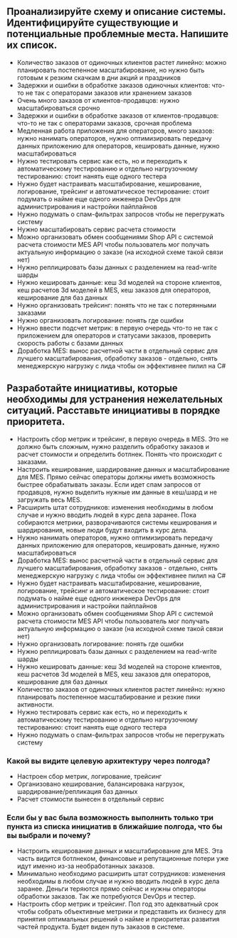 ## Проанализируйте схему и описание системы. Идентифицируйте существующие и потенциальные проблемные места. Напишите их список.
- Количество заказов от одиночных клиентов растет линейно: можно планировать постепенное масштабирование, но нужно быть готовым к резким скачкам в дни акций и праздников
- Задержки и ошибки в обработке заказов одиночных клиентов: что-то не так с операторами заказов или хранением заказов
- Очень много заказов от клиентов-продавцов: нужно масштабироваться срочно
- Задержки и ошибки в обработке заказов от клиентов-продавцов: что-то не так с операторами заказов, срочная проблема
- Медленная работа приложения для операторов, много заказов: нужно нанимать операторов, нужно оптимизировать передачу данных приложению для операторов, кешировать данные, нужно масштабироваться
- Нужно тестировать сервис как есть, но и переходить к автоматическому тестированию и отдельно нагрузочному тестированию: стоит нанять еще одного тестера
- Нужно будет настраивать масштабирование, кеширование, логирование, трейсинг и автоматическое тестирование: стоит подумать о найме еще одного инженера DevOps для администрирования и настройки пайплайнов
- Нужно подумать о спам-фильтрах запросов чтобы не перегружать систему
- Нужно масштабировать сервис расчета стоимости
- Можно организовать обмен сообщениями Shop API с системой расчета стоимости MES API чтобы пользователь мог получать актуальную информацию о заказе (на исходной схеме такой связи нет)
- Нужно реплицировать базы данных с разделением на read-write шарды
- Нужно кешировать данные: кеш 3d моделей на стороне клиентов, кеш расчетов  3d моделей в MES, кеш заказов для операторов, кеширование для баз данных
- Нужно организовать трейсинг: понять что не так с потерянными заказами
- Нужно организовать логирование: понять где ошибки
- Нужно ввести подсчет метрик: в первую очередь что-то не так с приложением для операторов и статусами заказов, проверить скорость работы с базами данных
- Доработка MES: вынос расчетной части в отдельный сервис для лучшего масштабирования, обработку заказов - отдельно, снять менеджерскую нагрузку с лида чтобы он эффективнее пилил на C#

## Разработайте инициативы, которые необходимы для устранения нежелательных ситуаций. Расставьте инициативы в порядке приоритета.
- Настроить сбор метрик и трейсинг, в первую очередь в MES. Это не должно быть сложным, нужно разделить обработку заказов и расчет стоимости и определить ботлнек. Понять что происходит с заказами.
- Настроить кеширование, шардирование данных и масштабирование для MES. Прямо сейчас операторы должны иметь возможность быстрее обрабатывать заказы.
  Если идет спам запросов от продавцов, нужно выделить нужные им данные в кеш/шард и не загружать весь MES. 
- Расширить штат сотрудников: изменения необходимы в любом случае и нужно вводить людей в курс дела заранее. Пока собираются метрики, разворачиваются системы кеширования и шардирования, новые люди будут входить в курс дела.
- Нужно нанимать операторов, нужно оптимизировать передачу данных приложению для операторов, кешировать данные, нужно масштабироваться
- Доработка MES: вынос расчетной части в отдельный сервис для лучшего масштабирования, обработку заказов - отдельно, снять менеджерскую нагрузку с лида чтобы он эффективнее пилил на C#
- Нужно будет настраивать масштабирование, кеширование, логирование, трейсинг и автоматическое тестирование: стоит подумать о найме еще одного инженера DevOps для администрирования и настройки пайплайнов
- Можно организовать обмен сообщениями Shop API с системой расчета стоимости MES API чтобы пользователь мог получать актуальную информацию о заказе (на исходной схеме такой связи нет)
- Нужно организовать логирование: понять где ошибки
- Нужно реплицировать базы данных с разделением на read-write шарды
- Нужно кешировать данные: кеш 3d моделей на стороне клиентов, кеш расчетов  3d моделей в MES, кеш заказов для операторов, кеширование для баз данных
- Количество заказов от одиночных клиентов растет линейно: нужно планировать постепенное масштабирование и резкие пики активности.
- Нужно тестировать сервис как есть, но и переходить к автоматическому тестированию и отдельно нагрузочному тестированию: стоит нанять еще одного тестера
- Нужно подумать о спам-фильтрах запросов чтобы не перегружать систему


### Какой вы видите целевую архитектуру через полгода?
- Настроен сбор метрик, логирование, трейсинг
- Организовано кеширование, балансировака нагрузок, шардирование/репликация баз данных
- Расчет стоимости вынесен в отдельный сервис

### Если бы у вас была возможность выполнить только три пункта из списка инициатив в ближайшие полгода, что бы вы выбрали и почему?
- Настроить кеширование данных и масштабирование для MES. Эта часть видится ботлнеком, финансовые и репутационные потери уже идут именно из-за необработанных заказов.
- Минимально необходимо расширить штат сотрудников: изменения необходимы в любом случае и нужно вводить людей в курс дела заранее. Деньги теряются прямо сейчас и нужны операторы обработки заказов. Так же потребуются DevOps и тестер.
- Настроить сбор метрик и трейсинг. Пол год это адекватный срок чтобы собрать объективные метрики и представить их бизнесу для принятия оптимальных решений о найме и приоритетах развития частей продукта. Будет виден путь заказов в системе.
